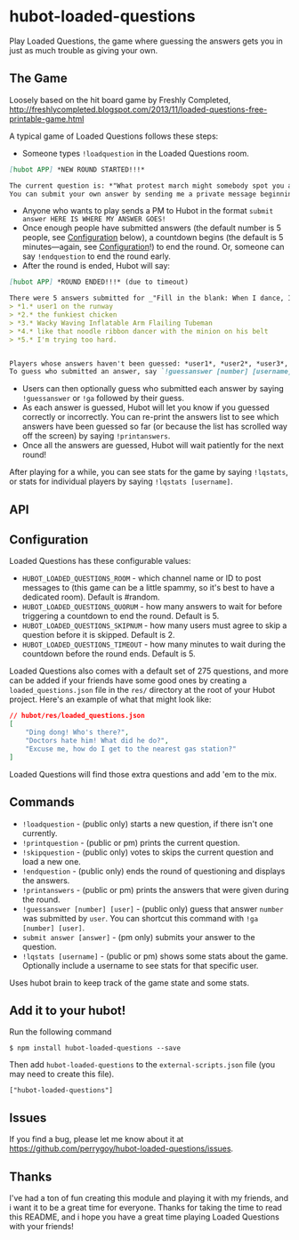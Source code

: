 hubot-loaded-questions
======================

Play Loaded Questions, the game where guessing the answers gets you in just as much trouble as giving your own.

The Game
--------
Loosely based on the hit board game by Freshly Completed, http://freshlycompleted.blogspot.com/2013/11/loaded-questions-free-printable-game.html

A typical game of Loaded Questions follows these steps:
* Someone types `!loadquestion` in the Loaded Questions room.
```markdown
[hubot APP] *NEW ROUND STARTED!!!*

The current question is: *"What protest march might somebody spot you at?"*
You can submit your own answer by sending me a private message beginning with `submit answer`, followed by your answer
```
* Anyone who wants to play sends a PM to Hubot in the format `submit answer HERE IS WHERE MY ANSWER GOES!`
* Once enough people have submitted answers (the default number is 5 people, see [Configuration](#configuration) below), a countdown begins (the default is 5 minutes—again, see [Configuration](#configuration)!) to end the round. Or, someone can say `!endquestion` to end the round early.
* After the round is ended, Hubot will say:
```markdown
[hubot APP] *ROUND ENDED!!!* (due to timeout)

There were 5 answers submitted for _"Fill in the blank: When I dance, I look like `___`."_:
> *1.* user1 on the runway
> *2.* the funkiest chicken
> *3.* Wacky Waving Inflatable Arm Flailing Tubeman
> *4.* like that noodle ribbon dancer with the minion on his belt
> *5.* I'm trying too hard.


Players whose answers haven't been guessed: *user1*, *user2*, *user3*, *user4*, *user5*.
To guess who submitted an answer, say `!guessanswer [number] [username]`.
```
* Users can then optionally guess who submitted each answer by saying `!guessanswer` or `!ga` followed by their guess.
* As each answer is guessed, Hubot will let you know if you guessed correctly or incorrectly. You can re-print the answers list to see which answers have been guessed so far (or because the list has scrolled way off the screen) by saying `!printanswers`.
* Once all the answers are guessed, Hubot will wait patiently for the next round!

After playing for a while, you can see stats for the game by saying `!lqstats`, or stats for individual players by saying `!lqstats [username]`.

API
---
## Configuration
Loaded Questions has these configurable values:
* `HUBOT_LOADED_QUESTIONS_ROOM` - which channel name or ID to post messages to (this game can be a little spammy, so it's best to have a dedicated room). Default is #random.
* `HUBOT_LOADED_QUESTIONS_QUORUM` - how many answers to wait for before triggering a countdown to end the round. Default is 5.
* `HUBOT_LOADED_QUESTIONS_SKIPNUM` - how many users must agree to skip a question before it is skipped. Default is 2.
* `HUBOT_LOADED_QUESTIONS_TIMEOUT` - how many minutes to wait during the countdown before the round ends. Default is 5.

Loaded Questions also comes with a default set of 275 questions, and more can be added if your friends have some good ones by creating a `loaded_questions.json` file in the `res/` directory at the root of your Hubot project. Here's an example of what that might look like:
```json
// hubot/res/loaded_questions.json
[
    "Ding dong! Who's there?",
    "Doctors hate him! What did he do?",
    "Excuse me, how do I get to the nearest gas station?"
]
```

Loaded Questions will find those extra questions and add 'em to the mix.

## Commands
* `!loadquestion` - (public only) starts a new question, if there isn't one currently.
* `!printquestion` - (public or pm) prints the current question.
* `!skipquestion` - (public only) votes to skips the current question and load a new one.
* `!endquestion` - (public only) ends the round of questioning and displays the answers.
* `!printanswers` - (public or pm) prints the answers that were given during the round.
* `!guessanswer [number] [user]` - (public only) guess that answer `number` was submitted by `user`. You can shortcut this command with `!ga [number] [user]`.
* `submit answer [answer]` - (pm only) submits your answer to the question.
* `!lqstats [username]` - (public or pm) shows some stats about the game. Optionally include a username to see stats for that specific user.

Uses hubot brain to keep track of the game state and some stats.

## Add it to your hubot!

Run the following command

    $ npm install hubot-loaded-questions --save

Then add `hubot-loaded-questions` to the `external-scripts.json` file (you may need to create this file).

    ["hubot-loaded-questions"]


## Issues
If you find a bug, please let me know about it at https://github.com/perrygoy/hubot-loaded-questions/issues.

Thanks
------
I've had a ton of fun creating this module and playing it with my friends, and i want it to be a great time for everyone. Thanks for taking the time to read this README, and i hope you have a great time playing Loaded Questions with your friends!
